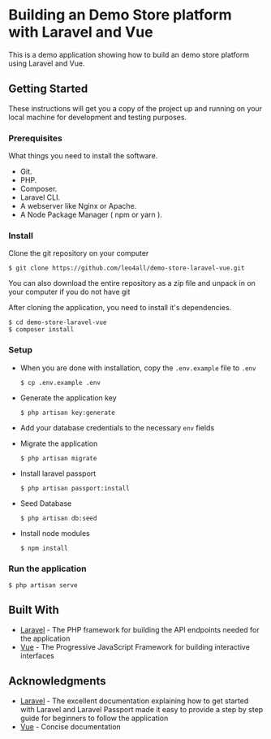 # Building an Demo Store platform with Laravel and Vue
This is a demo application showing how to build an demo store platform using Laravel and Vue.

## Getting Started
These instructions will get you a copy of the project up and running on your local machine for development and testing purposes.

### Prerequisites
What things you need to install the software.

* Git.
* PHP.
* Composer.
* Laravel CLI.
* A webserver like Nginx or Apache.
* A Node Package Manager ( npm or yarn ).

### Install
Clone the git repository on your computer

```$ git clone https://github.com/leo4all/demo-store-laravel-vue.git```


You can also download the entire repository as a zip file and unpack in on your computer if you do not have git

After cloning the application, you need to install it's dependencies. 

```
$ cd demo-store-laravel-vue
$ composer install
```


### Setup
- When you are done with installation, copy the `.env.example` file to `.env`

  ```$ cp .env.example .env```


- Generate the application key

  ```$ php artisan key:generate```


- Add your database credentials to the necessary `env` fields

- Migrate the application

  ```$ php artisan migrate```

- Install laravel passport

  ```$ php artisan passport:install```

- Seed Database

  ```$ php artisan db:seed```


- Install node modules

  ```$ npm install```


### Run the application

  ```$ php artisan serve```


## Built With
* [Laravel](https://laravel.com) - The PHP framework for building the API endpoints needed for the application
* [Vue](https://vuejs.org) - The Progressive JavaScript Framework for building interactive interfaces

## Acknowledgments
* [Laravel](https://laravel.com) - The excellent documentation explaining how to get started with Laravel and Laravel Passport made it easy to provide a step by step guide for beginners to follow the application
* [Vue](https://vuejs.org) - Concise documentation 
